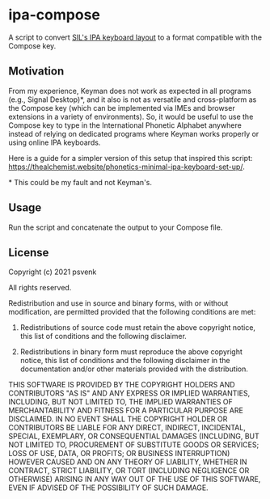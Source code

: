 # ipa-compose

A script to convert
[SIL's IPA keyboard layout](https://keyman.com/keyboards/sil_ipa) to a format
compatible with the Compose key.

## Motivation

From my experience, Keyman does not work as expected in all programs (e.g.,
Signal Desktop)\*, and it also is not as versatile and cross-platform as the
Compose key (which can be implemented via IMEs and browser extensions in a
variety of environments). So, it would be useful to use the Compose key to type
in the International Phonetic Alphabet anywhere instead of relying on dedicated
programs where Keyman works properly or using online IPA keyboards.

Here is a guide for a simpler version of this setup that inspired this script:
<https://thealchemist.website/phonetics-minimal-ipa-keyboard-set-up/>.

\* This could be my fault and not Keyman's.

## Usage

Run the script and concatenate the output to your Compose file.

## License

Copyright (c) 2021 psvenk

All rights reserved.

Redistribution and use in source and binary forms, with or without
modification, are permitted provided that the following conditions are met:

1. Redistributions of source code must retain the above copyright notice, this
   list of conditions and the following disclaimer.

2. Redistributions in binary form must reproduce the above copyright notice,
   this list of conditions and the following disclaimer in the documentation
   and/or other materials provided with the distribution.

THIS SOFTWARE IS PROVIDED BY THE COPYRIGHT HOLDERS AND CONTRIBUTORS "AS IS"
AND ANY EXPRESS OR IMPLIED WARRANTIES, INCLUDING, BUT NOT LIMITED TO, THE
IMPLIED WARRANTIES OF MERCHANTABILITY AND FITNESS FOR A PARTICULAR PURPOSE ARE
DISCLAIMED. IN NO EVENT SHALL THE COPYRIGHT HOLDER OR CONTRIBUTORS BE LIABLE
FOR ANY DIRECT, INDIRECT, INCIDENTAL, SPECIAL, EXEMPLARY, OR CONSEQUENTIAL
DAMAGES (INCLUDING, BUT NOT LIMITED TO, PROCUREMENT OF SUBSTITUTE GOODS OR
SERVICES; LOSS OF USE, DATA, OR PROFITS; OR BUSINESS INTERRUPTION) HOWEVER
CAUSED AND ON ANY THEORY OF LIABILITY, WHETHER IN CONTRACT, STRICT LIABILITY,
OR TORT (INCLUDING NEGLIGENCE OR OTHERWISE) ARISING IN ANY WAY OUT OF THE USE
OF THIS SOFTWARE, EVEN IF ADVISED OF THE POSSIBILITY OF SUCH DAMAGE.
